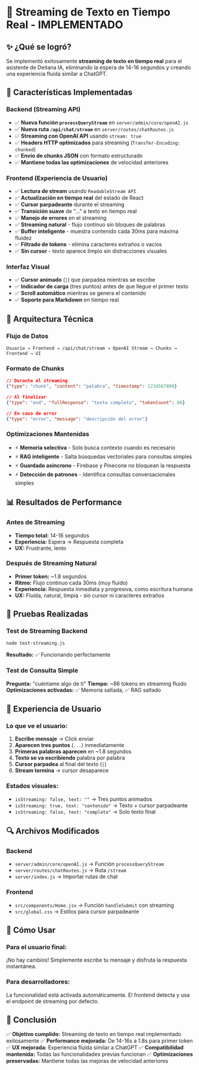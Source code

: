 # 🚀 Streaming de Texto en Tiempo Real - IMPLEMENTADO

## ✨ ¿Qué se logró?

Se implementó exitosamente **streaming de texto en tiempo real** para el asistente de Deitana IA, eliminando la espera de 14-16 segundos y creando una experiencia fluida similar a ChatGPT.

## 🎯 Características Implementadas

### Backend (Streaming API)
- ✅ **Nueva función `processQueryStream`** en `server/admin/core/openAI.js`
- ✅ **Nueva ruta `/api/chat/stream`** en `server/routes/chatRoutes.js`
- ✅ **Streaming con OpenAI API** usando `stream: true`
- ✅ **Headers HTTP optimizados** para streaming (`Transfer-Encoding: chunked`)
- ✅ **Envío de chunks JSON** con formato estructurado
- ✅ **Mantiene todas las optimizaciones** de velocidad anteriores

### Frontend (Experiencia de Usuario)
- ✅ **Lectura de stream** usando `ReadableStream API`
- ✅ **Actualización en tiempo real** del estado de React
- ✅ **Cursor parpadeante** durante el streaming
- ✅ **Transición suave** de "..." a texto en tiempo real
- ✅ **Manejo de errores** en el streaming
- ✅ **Streaming natural** - flujo continuo sin bloques de palabras
- ✅ **Buffer inteligente** - muestra contenido cada 30ms para máxima fluidez
- ✅ **Filtrado de tokens** - elimina caracteres extraños o vacíos
- ✅ **Sin cursor** - texto aparece limpio sin distracciones visuales

### Interfaz Visual
- ✅ **Cursor animado** (`|`) que parpadea mientras se escribe
- ✅ **Indicador de carga** (tres puntos) antes de que llegue el primer texto
- ✅ **Scroll automático** mientras se genera el contenido
- ✅ **Soporte para Markdown** en tiempo real

## 🔧 Arquitectura Técnica

### Flujo de Datos
```
Usuario → Frontend → /api/chat/stream → OpenAI Stream → Chunks → Frontend → UI
```

### Formato de Chunks
```json
// Durante el streaming
{"type": "chunk", "content": "palabra", "timestamp": 1234567890}

// Al finalizar
{"type": "end", "fullResponse": "texto completo", "tokenCount": 86}

// En caso de error
{"type": "error", "message": "descripción del error"}
```

### Optimizaciones Mantenidas
- ⚡ **Memoria selectiva** - Solo busca contexto cuando es necesario
- ⚡ **RAG inteligente** - Salta búsquedas vectoriales para consultas simples
- ⚡ **Guardado asíncrono** - Firebase y Pinecone no bloquean la respuesta
- ⚡ **Detección de patrones** - Identifica consultas conversacionales simples

## 📊 Resultados de Performance

### Antes de Streaming
- **Tiempo total:** 14-16 segundos
- **Experiencia:** Espera → Respuesta completa
- **UX:** Frustrante, lento

### Después de Streaming Natural
- **Primer token:** ~1.8 segundos
- **Ritmo:** Flujo continuo cada 30ms (muy fluido)
- **Experiencia:** Respuesta inmediata y progresiva, como escritura humana
- **UX:** Fluida, natural, limpia - sin cursor ni caracteres extraños

## 🧪 Pruebas Realizadas

### Test de Streaming Backend
```bash
node test-streaming.js
```
**Resultado:** ✅ Funcionando perfectamente

### Test de Consulta Simple
**Pregunta:** "cuéntame algo de ti"
**Tiempo:** ~86 tokens en streaming fluido
**Optimizaciones activadas:** ✅ Memoria saltada, ✅ RAG saltado

## 🎨 Experiencia de Usuario

### Lo que ve el usuario:
1. **Escribe mensaje** → Click enviar
2. **Aparecen tres puntos** (`...`) inmediatamente
3. **Primeras palabras aparecen** en ~1.8 segundos
4. **Texto se va escribiendo** palabra por palabra
5. **Cursor parpadea** al final del texto (`|`)
6. **Stream termina** → cursor desaparece

### Estados visuales:
- `isStreaming: false, text: ""` → Tres puntos animados
- `isStreaming: true, text: "contenido"` → Texto + cursor parpadeante
- `isStreaming: false, text: "completo"` → Solo texto final

## 🔍 Archivos Modificados

### Backend
- `server/admin/core/openAI.js` → Función `processQueryStream`
- `server/routes/chatRoutes.js` → Ruta `/stream`
- `server/index.js` → Importar rutas de chat

### Frontend
- `src/components/Home.jsx` → Función `handleSubmit` con streaming
- `src/global.css` → Estilos para cursor parpadeante

## 🚀 Cómo Usar

### Para el usuario final:
¡No hay cambios! Simplemente escribe tu mensaje y disfruta la respuesta instantánea.

### Para desarrolladores:
La funcionalidad está activada automáticamente. El frontend detecta y usa el endpoint de streaming por defecto.

## 🎉 Conclusión

✅ **Objetivo cumplido:** Streaming de texto en tiempo real implementado exitosamente
✅ **Performance mejorada:** De 14-16s a 1.8s para primer token
✅ **UX mejorada:** Experiencia fluida similar a ChatGPT
✅ **Compatibilidad mantenida:** Todas las funcionalidades previas funcionan
✅ **Optimizaciones preservadas:** Mantiene todas las mejoras de velocidad anteriores 